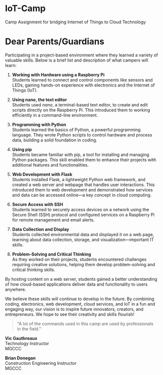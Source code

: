 # IoT-Camp
Camp Assignment for bridging Internet of Things to Cloud Technology

# Dear Parents/Guardians

Participating in a project-based environment where they learned a variety of valuable skills. Below is a brief list and description of what campers will learn:

1. **Working with Hardware using a Raspberry Pi**  
Students learned to connect and control components like sensors and LEDs, gaining hands-on experience with electronics and the Internet of Things (IoT).

2. **Using nano, the text editor**  
Students used *nano*, a terminal-based text editor, to create and edit scripts directly on the Raspberry Pi. This introduced them to working efficiently in a command-line environment.

3. **Programming with Python**  
Students learned the basics of Python, a powerful programming language. They wrote Python scripts to control hardware and process data, building a solid foundation in coding.

4. **Using pip**  
Students became familiar with pip, a tool for installing and managing Python packages. This skill enabled them to enhance their projects with additional features and functionalities.

5. **Web Development with Flask**  
Students installed Flask, a lightweight Python web framework, and created a web server and webpage that handles user interactions. This introduced them to web development and demonstrated how services and data can be accessed online—a key concept in cloud computing.

6. **Secure Access with SSH**  
Students learned to securely access devices on a network using the Secure Shell (SSH) protocol and configured services on a Raspberry Pi for remote management and email alerts.

7. **Data Collection and Display**  
Students collected environmental data and displayed it on a web page, learning about data collection, storage, and visualization—important IT skills.

8. **Problem-Solving and Critical Thinking**  
As they worked on their projects, students encountered challenges requiring creative solutions, helping them develop problem-solving and critical thinking skills.

By hosting content on a web server, students gained a better understanding of how cloud-based applications deliver data and functionality to users anywhere.

We believe these skills will continue to develop in the future. By combining coding, electronics, web development, cloud services, and IoT in a fun and engaging way, our vision is to inspire future innovators, creators, and entrepreneurs. We hope to see their creativity and skills flourish!

> "A lot of the commands used in this camp are used by professionals in the field."

**Vic Gauthreaux**  
Technology Instructor  
MGCCC

**Brian Donegan**  
Construction Engineering Instructor  
MGCCC
